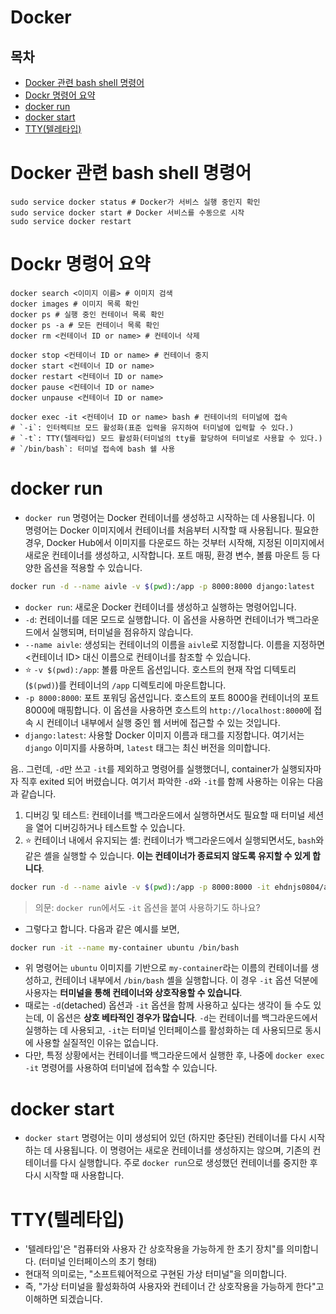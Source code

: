 # Docker

## 목차

- [Docker 관련 bash shell 명령어](#docker-관련-bash-shell-명령어)
- [Dockr 명령어 요약](#dockr-명령어-요약)
- [docker run](#docker-run)
- [docker start](#docker-start)
- [TTY(텔레타입)](#tty텔레타입)

# Docker 관련 bash shell 명령어

```shell
sudo service docker status # Docker가 서비스 실행 중인지 확인
sudo service docker start # Docker 서비스를 수동으로 시작
sudo service docker restart
```

# Dockr 명령어 요약

```shell
docker search <이미지 이름> # 이미지 검색
docker images # 이미지 목록 확인
docker ps # 실행 중인 컨테이너 목록 확인
docker ps -a # 모든 컨테이너 목록 확인
docker rm <컨테이너 ID or name> # 컨테이너 삭제

docker stop <컨테이너 ID or name> # 컨테이너 중지
docker start <컨테이너 ID or name>
docker restart <컨테이너 ID or name>
docker pause <컨테이너 ID or name>
docker unpause <컨테이너 ID or name>

docker exec -it <컨테이너 ID or name> bash # 컨테이너의 터미널에 접속
# `-i`: 인터렉티브 모드 활성화(표준 입력을 유지하여 터미널에 입력할 수 있다.)
# `-t`: TTY(텔레타입) 모드 활성화(터미널의 tty를 할당하여 터미널로 사용할 수 있다.)
# `/bin/bash`: 터미널 접속에 bash 쉘 사용
```

# docker run

- `docker run` 명령어는 Docker 컨테이너를 생성하고 시작하는 데 사용됩니다. 이 명령어는 Docker 이미지에서 컨테이너를 처음부터 시작할 때 사용됩니다. 필요한 경우, Docker Hub에서 이미지를 다운로드 하는 것부터 시작해, 지정된 이미지에서 새로운 컨테이너를 생성하고, 시작합니다. 포트 매핑, 환경 변수, 볼륨 마운트 등 다양한 옵션을 적용할 수 있습니다.

```bash
docker run -d --name aivle -v $(pwd):/app -p 8000:8000 django:latest
```

- `docker run`: 새로운 Docker 컨테이너를 생성하고 실행하는 명령어입니다.
- `-d`: 컨테이너를 데몬 모드로 실행합니다. 이 옵션을 사용하면 컨테이너가 백그라운드에서 실행되며, 터미널을 점유하지 않습니다.
- `--name aivle`: 생성되는 컨테이너의 이름을 `aivle`로 지정합니다. 이름을 지정하면 <컨테이너 ID> 대신 이름으로 컨테이너를 참조할 수 있습니다.
- ⭐ `-v $(pwd):/app`: 볼륨 마운트 옵션입니다. 호스트의 현재 작업 디텍토리(`$(pwd)`)를 컨테이너의 `/app` 디렉토리에 마운트합니다.
- `-p 8000:8000`: 포트 포워딩 옵션입니다. 호스트의 포트 8000을 컨테이너의 포트 8000에 매핑합니다. 이 옵션을 사용하면 호스트의 `http://localhost:8000`에 접속 시 컨테이너 내부에서 실행 중인 웹 서버에 접근할 수 있는 것입니다.
- `django:latest`: 사용할 Docker 이미지 이름과 태그를 지정합니다. 여기서는 `django` 이미지를 사용하며, `latest` 태그는 최신 버전을 의미합니다.

음.. 그런데, `-d`만 쓰고 `-it`를 제외하고 명령어를 실행했더니, container가 실행되자마자 직후 exited 되어 버렸습니다. 여기서 파악한 `-d`와 `-it`를 함께 사용하는 이유는 다음과 같습니다.
1. 디버깅 및 테스트: 컨테이너를 백그라운드에서 실행하면서도 필요할 때 터미널 세션을 열어 디버깅하거나 테스트할 수 있습니다.
2. ⭐ 컨테이너 내에서 유지되는 셸: 컨테이너가 백그라운드에서 실행되면서도, `bash`와 같은 셸을 실행할 수 있습니다. **이는 컨테이너가 종료되지 않도록 유지할 수 있게 합니다**.

```bash
docker run -d --name aivle -v $(pwd):/app -p 8000:8000 -it ehdnjs0804/aivle-4th-team19-liquest-server bash
```

>의문: `docker run`에서도 `-it` 옵션을 붙여 사용하기도 하나요?

- 그렇다고 합니다. 다음과 같은 예시를 보면,

```bash
docker run -it --name my-container ubuntu /bin/bash
```

- 위 명령어는 `ubuntu` 이미지를 기반으로 `my-container`라는 이름의 컨테이너를 생성하고, 컨테이너 내부에서 `/bin/bash` 셸을 실행합니다. 이 경우 `-it` 옵션 덕분에 사용자는 **터미널을 통해 컨테이너와 상호작용할 수 있습니다**.
- 때로는 `-d`(detached) 옵션과 `-it` 옵션을 함께 사용하고 싶다는 생각이 들 수도 있는데, 이 옵션은 **상호 베타적인 경우가 많습니다**. `-d`는 컨테이너를 백그라운드에서 실행하는 데 사용되고, `-it`는 터미널 인터페이스를 활성화하는 데 사용되므로 동시에 사용할 실질적인 이유는 없습니다.
- 다만, 특정 상황에서는 컨테이너를 백그라운드에서 실행한 후, 나중에 `docker exec -it` 명령어를 사용하여 터미널에 접속할 수 있습니다.

# docker start

- `docker start` 명령어는 이미 생성되어 있던 (하지만 중단된) 컨테이너를 다시 시작하는 데 사용됩니다. 이 명령어는 새로운 컨테이너를 생성하지는 않으며, 기존의 컨테이너를 다시 실행합니다. 주로 `docker run`으로 생성했던 컨테이너를 중지한 후 다시 시작할 때 사용합니다.

# TTY(텔레타입)
- '텔레타입'은 "컴퓨터와 사용자 간 상호작용을 가능하게 한 초기 장치"를 의미합니다. (터미널 인터페이스의 초기 형태)
- 현대적 의미로는, "소프트웨어적으로 구현된 가상 터미널"을 의미합니다.
- 즉, "가상 터미널을 활성화하여 사용자와 컨테이너 간 상호작용을 가능하게 한다"고 이해하면 되겠습니다.